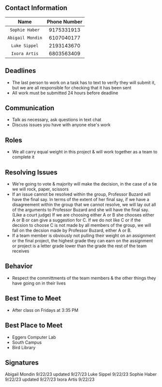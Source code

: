 ## Contact Information
| Name  |  Phone Number |
|:---:|:---:|
|`Sophie Haber`   | 9175331913  |
| `Abigail Mondin`  | 6107040177  |
| `Luke Sippel`  | 2193143670  |
| `Ixora Artis`  |6803563409   |

## Deadlines
- The last person to work on a task has to text to verify they will submit it, but we are all responsible for checking that it has been sent
- All work must be submitted 24 hours before deadline

## Communication
- Talk as necessary, ask questions in text chat
- Discuss issues you have with anyone else's work

## Roles
- We all carry equal weight in this project & will work together as a team to complete it

## Resolving Issues
- We're going to vote & majority will make the decision, in the case of a tie we will rock, paper, scissors
- If an issue cannot be resolved within the group, Professor Buzard will have the final say. In terms of the extent of her final say, if we have a disagreement within the group that we cannot resolve, we will lay out all of the arguments to Professor Buzard and she will have the final say. (Like a court judge) If we are choosing either A or B she chooses either A or B or can give a suggestion for C. If we do not like C or if the decsion to choose C is not made by all members of the group, we will fall on the decsion made by Professor Buzard, either A or B.
- If a team member is obviously not pulling their weight on an assignment or the final project, the highest grade they can earn on the assignment or project is a letter grade lower than the grade the rest of the team receives 

## Behavior
- Respect the committments of the team members & the other things they have going on in their lives

## Best Time to Meet
- After class on Fridays at 3:35 PM 

## Best Place to Meet
- Eggers Computer Lab
- South Campus
- Bird Library

## Signatures
Abigail Mondin 9/22/23 updated 9/27/23
Luke Sippel    9/22/23
Sophie Haber   9/22/23 updated 9/27/23
Ixora Artis    9/22/23
